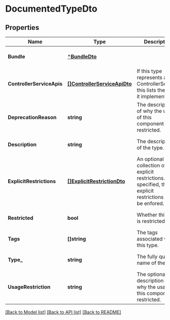 # DocumentedTypeDto

## Properties
Name | Type | Description | Notes
------------ | ------------- | ------------- | -------------
**Bundle** | [***BundleDto**](BundleDTO.md) |  | [optional] [default to null]
**ControllerServiceApis** | [**[]ControllerServiceApiDto**](ControllerServiceApiDTO.md) | If this type represents a ControllerService, this lists the APIs it implements. | [optional] [default to null]
**DeprecationReason** | **string** | The description of why the usage of this component is restricted. | [optional] [default to null]
**Description** | **string** | The description of the type. | [optional] [default to null]
**ExplicitRestrictions** | [**[]ExplicitRestrictionDto**](ExplicitRestrictionDTO.md) | An optional collection of explicit restrictions. If specified, these explicit restrictions will be enfored. | [optional] [default to null]
**Restricted** | **bool** | Whether this type is restricted. | [optional] [default to null]
**Tags** | **[]string** | The tags associated with this type. | [optional] [default to null]
**Type_** | **string** | The fully qualified name of the type. | [optional] [default to null]
**UsageRestriction** | **string** | The optional description of why the usage of this component is restricted. | [optional] [default to null]

[[Back to Model list]](../README.md#documentation-for-models) [[Back to API list]](../README.md#documentation-for-api-endpoints) [[Back to README]](../README.md)

